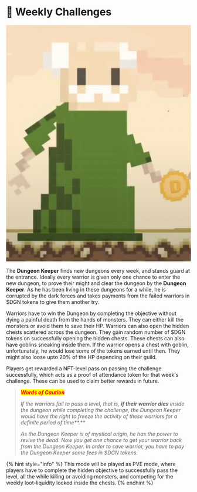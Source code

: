 # 📅 Weekly Challenges

![](<../../../.gitbook/assets/image (1) (1).png>)

The **Dungeon Keeper** finds new dungeons every week, and stands guard at the entrance. Ideally every warrior is given only one chance to enter the new dungeon, to prove their might and clear the dungeon by the **Dungeon Keeper**. As he has been living in these dungeons for a while, he is corrupted by the dark forces and takes payments from the failed warriors in $DGN tokens to give them another try.

Warriors have to win the Dungeon by completing the objective without dying a painful death from the hands of monsters. They can either kill the monsters or avoid them to save their HP. Warriors can also open the hidden chests scattered across the dungeon. They gain random number of $DGN tokens on successfully opening the hidden chests. These chests can also have goblins sneaking inside them. If the warrior opens a chest with goblin, unfortunately, he would lose some of the tokens earned until then. They might also loose upto 20% of the HP depending on their guild.

Players get rewarded a NFT-level pass on passing the challenge successfully, which acts as a proof of attendance token for that week's challenge. These can be used to claim better rewards in future.

> _<mark style="color:red;">**Words of Caution**</mark>_
>
> _If the warriors fail to pass a level, that is, **if their warrior dies** inside the dungeon while completing the challenge, the Dungeon Keeper would have the right to freeze the activity of these warriors for a definite period of time**.**_
>
> _As the Dungeon Keeper is of mystical origin, he has the power to revive the dead. Now you get one chance to get your warrior back from the Dungeon Keeper. In order to save warrior, you have to pay the Dungeon Keeper some fees in $DGN tokens._

{% hint style="info" %}
This mode will be played as PVE mode, where players have to complete the hidden objective to successfully pass the level, all the while killing or avoiding monsters, and competing for the weekly loot-liquidity locked inside the chests.
{% endhint %}
